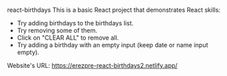 react-birthdays
This is a basic React project that demonstrates React skills:

- Try adding birthdays to the birthdays list.
- Try removing some of them.
- Click on "CLEAR ALL" to remove all.
- Try adding a birthday with an empty input (keep date or name input empty).

Website's URL:
https://erezpre-react-birthdays2.netlify.app/


